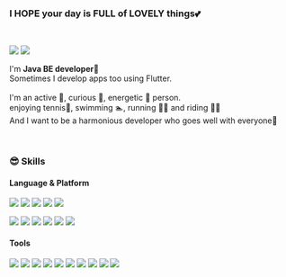 <h3 align='left'>I HOPE your day is FULL of <b>LOVELY things💕</b></h3> <br/>
<p align='left'>
<!--   <a href="" target="_blank"><img src="https://img.shields.io/badge/Blog-DD0B78?style=flat-square&logo=GitHub%20Sponsors&logoColor=white"/></a> -->
  <a href="https://velog.io/@cher_blair" target="_blank"><img src="https://img.shields.io/badge/B's log-20C997?style=flat-square&logo=Velog&logoColor=white"/></a>
  <a href="mailto:cher.blair.h@gmail.com" target="_blank"><img src="https://img.shields.io/badge/cher.blair.h@gmail.com-EA4335?style=flat-square&logo=Gmail&logoColor=white"/></a>
<!--   <a href="https://www.linkedin.com/in/" target="_blank"><img src="https://img.shields.io/badge/SoyeonKim-0A66C2?style=flat-square&logo=Linkedin&logoColor=white"/></a> -->
<!--   <a href="https://twitter.com/" target="_blank"><img src="https://img.shields.io/badge/cowkite-1DA1F2?style=flat-square&logo=Twitter&logoColor=white"/></a> -->
</p>
<p align='left'>
  I'm <b>Java BE developer</b>🚀 <br/>
  Sometimes I develop apps too using Flutter.<br/><br/>
  I'm an active 🙌,  curious 🤔, energetic 💪 person.<br/>
  enjoying tennis🎾, swimming 🏊, running 🏃‍♂️ and riding 🚴‍♀️<br/>
  And I want to be a harmonious developer who goes well with everyone🤞
</p>

<br/>

<h3 align='left'>😎 Skills</h3>
<h4 align='left'>Language & Platform  </h4>
<!-- 아이콘 참고: https://simpleicons.org/ -->
<p align='left'>
  <img src="https://img.shields.io/badge/Java-a51000?style=flat-square&logo=coffeescript&logoColor=white"/>
  <img src="https://img.shields.io/badge/JavaScript-EFD81D?style=flat-square&logo=JavaScript&logoColor=white"/>
  <img src="https://img.shields.io/badge/HTML-E34F26?style=flat-square&logo=html5&logoColor=white"/>
  <img src="https://img.shields.io/badge/CSS-1572B6?style=flat-square&logo=css3&logoColor=white"/>
  <img src="https://img.shields.io/badge/Dart-2AB1AC?style=flat-square&logo=dart&logoColor=white"/>
</p>
<p align='left'>
  <img src="https://img.shields.io/badge/Spring-6DB33F?style=flat-square&logo=spring&logoColor=white"/>
  <img src="https://img.shields.io/badge/Spring Boot-6DB33F?style=flat-square&logo=springboot&logoColor=white"/>
  <img src="https://img.shields.io/badge/Flutter-02569B?style=flat-square&logo=mariadb&logoColor=white"/>
  <img src="https://img.shields.io/badge/MariaDB-003545?style=flat-square&logo=Flutter&logoColor=white"/>
  <img src="https://img.shields.io/badge/MySQL-4479A1?style=flat-square&logo=mysql&logoColor=black"/>
  <img src="https://img.shields.io/badge/Apache Tomcat-F8DC75?style=flat-square&logo=apachetomcat&logoColor=black"/>
</p>

<h4 align='left'>Tools</h3>
<p align='left'>
  <img src="https://img.shields.io/badge/IntelliJ-000000?style=flat-square&logo=intellijidea&logoColor=white"/>
  <img src="https://img.shields.io/badge/Eclipse-782A90?style=flat-square&logo=eclipseide&logoColor=white"/>
  <img src="https://img.shields.io/badge/Visual Studio Code-007ACC?style=flat-square&logo=visualstudiocode&logoColor=white"/>
  <img src="https://img.shields.io/badge/androidstudio-3DDC84?style=flat-square&logo=androidstudio&logoColor=black"/>
  <img src="https://img.shields.io/badge/Firebase-FFCA28?style=flat-square&logo=Firebase&logoColor=black"/>
  <img src="https://img.shields.io/badge/Git-F05032?style=flat-square&logo=Git&logoColor=white"/>
  <img src="https://img.shields.io/badge/GitHub-181717?style=flat-square&logo=github&logoColor=white"/>
  <img src="https://img.shields.io/badge/GitLab-FC6D26?style=flat-square&logo=gitlab&logoColor=white"/>
  <img src="https://img.shields.io/badge/slack-4A154B?style=flat-square&logo=slack&logoColor=white"/>
  <img src="https://img.shields.io/badge/jira-0052CC?style=flat-square&logo=jira&logoColor=white"/>
</p>
